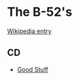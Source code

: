 # The B-52's

[Wikipedia entry](https://en.wikipedia.org/wiki/The_B-52's)

## CD

- [Good Stuff](Good_Stuff.md)
